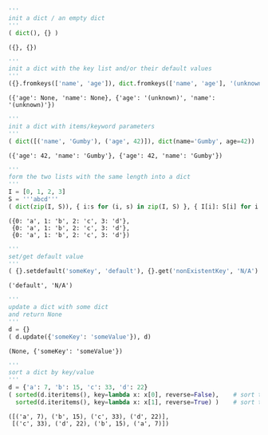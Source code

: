 

```python
'''
init a dict / an empty dict
'''
( dict(), {} )
```




    ({}, {})




```python
'''
init a dict with the key list and/or their default values
'''
({}.fromkeys(['name', 'age']), dict.fromkeys(['name', 'age'], '(unknown)'))
```




    ({'age': None, 'name': None}, {'age': '(unknown)', 'name': '(unknown)'})




```python
'''
init a dict with items/keyword parameters
'''
( dict([('name', 'Gumby'), ('age', 42)]), dict(name='Gumby', age=42))
```




    ({'age': 42, 'name': 'Gumby'}, {'age': 42, 'name': 'Gumby'})




```python
'''
form the two lists with the same length into a dict
'''
I = [0, 1, 2, 3]
S = '''abcd'''
( dict(zip(I, S)), { i:s for (i, s) in zip(I, S) }, { I[i]: S[i] for i in range(len(I)) } )
```




    ({0: 'a', 1: 'b', 2: 'c', 3: 'd'},
     {0: 'a', 1: 'b', 2: 'c', 3: 'd'},
     {0: 'a', 1: 'b', 2: 'c', 3: 'd'})




```python
'''
set/get default value
'''
( {}.setdefault('someKey', 'default'), {}.get('nonExistentKey', 'N/A') )
```




    ('default', 'N/A')




```python
'''
update a dict with some dict
and return None
'''
d = {}
( d.update({'someKey': 'someValue'}), d)
```




    (None, {'someKey': 'someValue'})




```python
'''
sort a dict by key/value
'''
d = {'a': 7, 'b': 15, 'c': 33, 'd': 22}
( sorted(d.iteritems(), key=lambda x: x[0], reverse=False),    # sort the dict by key 
  sorted(d.iteritems(), key=lambda x: x[1], reverse=True) )    # sort the dict by value
```




    ([('a', 7), ('b', 15), ('c', 33), ('d', 22)],
     [('c', 33), ('d', 22), ('b', 15), ('a', 7)])




```python

```


```python

```
